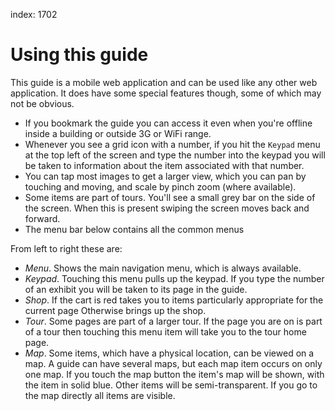 index: 1702

# Using this guide

This guide is a mobile web application and can be used like any other
web application.  It does have some special features though, some of
which may not be obvious.

* If you bookmark the guide you can access it even when you're
  offline inside a building or outside 3G or WiFi range.
* Whenever you see a grid icon with a number, if you hit the `Keypad`
  menu at the top left of the screen and type the number into the
  keypad you will be taken to information about the item associated
  with that number.
* You can tap most images to get a larger view, which you can pan by
  touching and moving, and scale by pinch zoom (where available).
* Some items are part of tours.  You'll see a small grey bar on the
  side of the screen.  When this is present swiping the screen moves
  back and forward.
* The menu bar below contains all the common menus

  
From left to right these are:

* _Menu_. Shows the main navigation menu, which is always available.
* _Keypad_. Touching this menu pulls up the keypad.  If you type the
    number of an exhibit you will be taken to its page in the guide.
* _Shop_.  If the cart is red takes you to items particularly
    appropriate for the current page Otherwise brings up the shop.
* _Tour_.  Some pages are part of a larger tour.  If the page you
    are on is part of a tour then touching this menu item will take
    you to the tour home page.
* _Map_. Some items, which have a physical location, can be viewed on a
    map. A guide can have several maps, but each map item occurs on
    only one map.  If you touch the map button the item's map will be
    shown, with the item in solid blue.  Other items will be
    semi-transparent. If you go to the map directly all items are visible.

